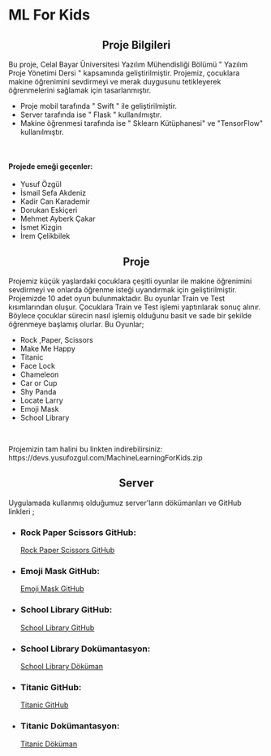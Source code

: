 # ML For Kids
<h2>
  <div align="center"> Proje Bilgileri </div>
  </h2>
 <p>Bu proje, Celal Bayar Üniversitesi Yazılım Mühendisliği Bölümü " Yazılım Proje Yönetimi Dersi " kapsamında geliştirilmiştir.
    Projemiz, çocuklara makine öğrenimini sevdirmeyi ve merak duygusunu tetikleyerek öğrenmelerini sağlamak için tasarlanmıştır.
  <br>
  
   <ul>
      <li>Proje mobil tarafında " Swift " ile geliştirilmiştir.</li>
      <li>Server tarafında ise " Flask " kullanılmıştır. </li>
      <li>Makine öğrenmesi tarafında ise " Sklearn Kütüphanesi" ve "TensorFlow" kullanılmıştır. </li>

   </ul>
    <br>
    <h4>Projede emeği geçenler:</h4>
    <ul>
      <li>Yusuf Özgül</li>
      <li>İsmail Sefa Akdeniz</li>
      <li>Kadir Can Karademir</li>
      <li>Dorukan Eskiçeri</li>
      <li>Mehmet Ayberk Çakar</li>
      <li>İsmet Kizgin</li>
      <li>İrem Çelikbilek</li>
   </ul>


  <h2>
   <div align="center"> Proje </div>
  
  </h2>
  <p>Projemiz küçük yaşlardaki çocuklara çeşitli oyunlar ile makine öğrenimini sevdirmeyi ve onlarda öğrenme isteği uyandırmak için geliştirilmiştir. Projemizde 10 adet oyun bulunmaktadır. Bu oyunlar Train ve Test kısımlarından oluşur. Çocuklara Train ve Test işlemi yaptırılarak sonuç alınır. Böylece çocuklar sürecin nasıl işlemiş olduğunu basit ve sade bir şekilde öğrenmeye başlamış olurlar. Bu Oyunlar;
   <ul>
      <li>Rock ,Paper, Scissors</li>
      <li>Make Me Happy</li>
      <li>Titanic</li>
      <li>Face Lock</li>
      <li>Chameleon</li>
      <li>Car or Cup</li>
      <li>Shy Panda</li>
      <li>Locate Larry</li>
      <li>Emoji Mask</li>
      <li>School Library</li>
   </ul>
</p>
  <br>
  <p>Projemizin tam halini bu linkten indirebilirsiniz: https://devs.yusufozgul.com/MachineLearningForKids.zip
  
</p>
   <h2>
   <div align="center"> Server </div>
  
  </h2>
  <p> Uygulamada kullanmış olduğumuz server'ların dökümanları ve GitHub linkleri ;
   <ul>
     <li>   
        <h3>Rock Paper Scissors GitHub: </h3> <a href="https://github.com/SefaAkdeniz/TensorFlow-Rock-Paper-Scissors-Image-Processing-Using-Python">Rock Paper Scissors GitHub </a>
      </li>
     <li>   
        <h3>Emoji Mask GitHub: </h3> <a href="https://github.com/SefaAkdeniz/OpenCV-Face-Replace-Emoji-with-Flask-Service">Emoji Mask GitHub </a>
      </li>
      <li>   
        <h3>School Library GitHub: </h3> <a href="https://github.com/SefaAkdeniz/flask-app2">School Library GitHub </a>
      </li>
     <li>   
        <h3>School Library Dokümantasyon:</h3> <a href="https://devs.yusufozgul.com/docs/mlforkids/book/">School Library Döküman </a>
      </li>
      <li>
        <h3>Titanic GitHub: </h3> <a href="https://github.com/SefaAkdeniz/Titanic-Machine-Learning-Model-to-Predict-Service">Titanic GitHub </a>
      </li>
     <li>
        <h3>Titanic Dokümantasyon:</h3> <a href="https://devs.yusufozgul.com/docs/mlforkids/titanic/">Titanic Döküman </a>
    </li>
   </ul>
</p>
  <br>
